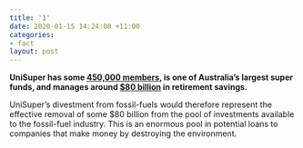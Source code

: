 ```yaml
---
title: '1'
date: 2020-01-15 14:24:08 +11:00
categories:
- fact
layout: post
---
```


**UniSuper has some [450,000 members](https://www.unisuper.com.au/your-super/introduction-to-unisuper), is one of Australia’s largest super funds, and manages around [$80 billion](https://www.unisuper.com.au/about-us/who-we-are) in retirement savings.**

UniSuper’s divestment from fossil-fuels would therefore represent the effective removal of some $80 billion from the pool of investments available to the fossil-fuel industry. This is an enormous pool in potential loans to companies that make money by destroying the environment.  

